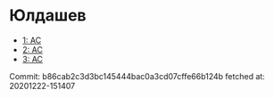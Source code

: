 # Юлдашев
- [1: AC](1.md)
- [2: AC](2.md)
- [3: AC](3.md)

Commit: b86cab2c3d3bc145444bac0a3cd07cffe66b124b
 fetched at: 20201222-151407
